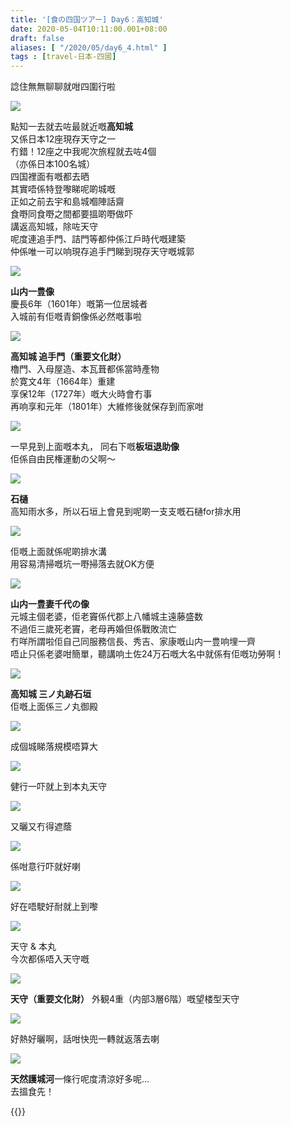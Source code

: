 ```yaml
---
title: '[食の四国ツアー] Day6：高知城'
date: 2020-05-04T10:11:00.001+08:00
draft: false
aliases: [ "/2020/05/day6_4.html" ]
tags : [travel-日本-四國]
---
```


諗住無無聊聊就咁四圍行啦  

![](/images/shikoku6i.jpg)

點知一去就去咗最就近嘅**高知城**  
又係日本12座現存天守之一  
冇錯！12座之中我呢次旅程就去咗4個  
（亦係日本100名城）  
四国裡面有嘅都去晒  
其實唔係特登嚟睇呢啲城嘅  
正如之前去宇和島城嗰陣話齋  
食嘢同食嘢之間都要搵啲嘢做吓  
講返高知城，除咗天守  
呢度連追手門、詰門等都仲係江戶時代嘅建築  
仲係唯一可以响現存追手門睇到現存天守嘅城郭  

![](/images/shikoku6i1.jpg)

**山内一豊像**  
慶長6年（1601年）嘅第一位居城者  
入城前有佢嘅青銅像係必然嘅事啦  

![](/images/shikoku6i2.jpg)

**高知城 追手門（重要文化財）**  
櫓門、入母屋造、本瓦葺都係當時產物  
於寛文4年（1664年）重建  
享保12年（1727年）嘅大火時會冇事  
再响享和元年（1801年）大維修後就保存到而家咁  

![](/images/shikoku6i3.jpg)

一早見到上面嘅本丸， 同右下嘅**板垣退助像**  
佢係自由民権運動の父啊～  

![](/images/shikoku6i4.jpg)

**石樋**  
高知雨水多，所以石垣上會見到呢啲一支支嘅石樋for排水用  

![](/images/shikoku6i5.jpg)

佢嘅上面就係呢啲排水溝  
用容易清掃嘅坑一嘢掃落去就OK方便  

![](/images/shikoku6i6.jpg)

**山内一豊妻千代の像**  
元城主個老婆，佢老竇係代郡上八幡城主遠藤盛数  
不過佢三歲死老竇，老母再婚但係戰敗流亡  
冇咩所謂啦佢自己同服務信長、秀吉、家康嘅山内一豊响埋一齊  
唔止只係老婆咁簡單，聽講响土佐24万石嘅大名中就係有佢嘅功勞啊！  

![](/images/shikoku6i7.jpg)

**高知城 三ノ丸跡石垣**  
佢嘅上面係三ノ丸御殿  

![](/images/shikoku6i8.jpg)

成個城睇落規模唔算大  

![](/images/shikoku6i9.jpg)

健行一吓就上到本丸天守  

![](/images/shikoku6i10.jpg)

又曬又冇得遮蔭  

![](/images/shikoku6i11.jpg)

係咁意行吓就好喇  

![](/images/shikoku6i12.jpg)

好在唔駛好耐就上到嚟  

![](/images/shikoku6i13.jpg)

天守 & 本丸  
今次都係唔入天守嘅  

![](/images/shikoku6i14.jpg)

**天守（重要文化財）** 外観4重（内部3層6階）嘅望楼型天守  

![](/images/shikoku6i15.jpg)

好熱好曬啊，話咁快兜一轉就返落去喇

![](/images/shikoku6i16.jpg)

**天然護城河**一條行呢度清涼好多呢...  
去搵食先！ 

  
{{<shikoku>}}
